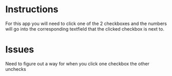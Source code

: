 # Instructions
For this app you will need to click one of the 2 checkboxes and the numbers will go into the corresponding textfield that the clicked checkbox is next to.

# Issues
Need to figure out a way for when you click one checkbox the other unchecks
